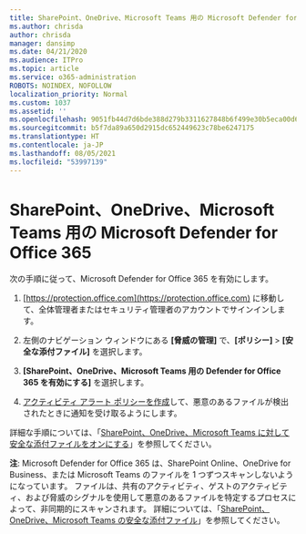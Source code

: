 ```yaml
---
title: SharePoint、OneDrive、Microsoft Teams 用の Microsoft Defender for Office 365
ms.author: chrisda
author: chrisda
manager: dansimp
ms.date: 04/21/2020
ms.audience: ITPro
ms.topic: article
ms.service: o365-administration
ROBOTS: NOINDEX, NOFOLLOW
localization_priority: Normal
ms.custom: 1037
ms.assetid: ''
ms.openlocfilehash: 9051fb44d7d6bde388d279b3311627848b6f499e30b5eca00d6a47cef105fb77
ms.sourcegitcommit: b5f7da89a650d2915dc652449623c78be6247175
ms.translationtype: HT
ms.contentlocale: ja-JP
ms.lasthandoff: 08/05/2021
ms.locfileid: "53997139"
---
```

# <a name="microsoft-defender-for-office-365-for-sharepoint-onedrive-and-microsoft-teams"></a>SharePoint、OneDrive、Microsoft Teams 用の Microsoft Defender for Office 365

次の手順に従って、Microsoft Defender for Office 365 を有効にします。

1. [https://protection.office.com](https://protection.office.com) に移動して、全体管理者またはセキュリティ管理者のアカウントでサインインします。

2. 左側のナビゲーション ウィンドウにある **[脅威の管理]** で、**[ポリシー]** \> **[安全な添付ファイル]** を選択します。

3. **[SharePoint、OneDrive、Microsoft Teams 用の Defender for Office 365 を有効にする]** を選択します。

4. [アクティビティ アラート ポリシーを作成](/microsoft-365/compliance/create-activity-alerts)して、悪意のあるファイルが検出されたときに通知を受け取るようにします。

詳細な手順については、「[SharePoint、OneDrive、Microsoft Teams に対して安全な添付ファイルをオンにする](/microsoft-365/security/office-365-security/turn-on-atp-for-spo-odb-and-teams)」を参照してください。

**注**: Microsoft Defender for Office 365 は、SharePoint Online、OneDrive for Business、または Microsoft Teams のファイルを 1 つずつスキャンしないようになっています。 ファイルは、共有のアクティビティ、ゲストのアクティビティ、および脅威のシグナルを使用して悪意のあるファイルを特定するプロセスによって、非同期的にスキャンされます。 詳細については、「[SharePoint、OneDrive、Microsoft Teams の安全な添付ファイル](/microsoft-365/security/office-365-security/atp-for-spo-odb-and-teams)」を参照してください。
